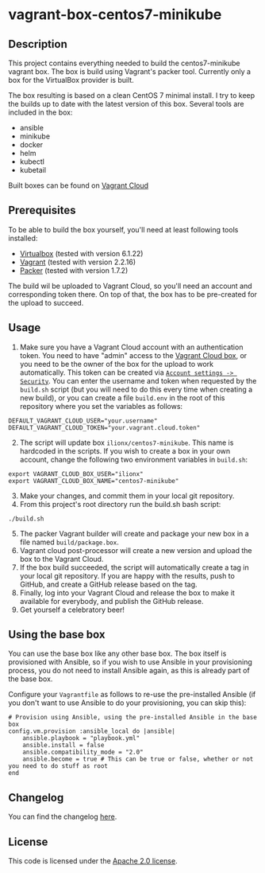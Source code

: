 # vagrant-box-centos7-minikube
## Description
This project contains everything needed to build the centos7-minikube vagrant box. The box is build using Vagrant's packer tool. Currently only a box for the VirtualBox provider is built.

The box resulting is based on a clean CentOS 7 minimal install. I try to keep the builds up to date with the latest version of this box. Several tools are included in the box:
* ansible
* minikube
* docker
* helm
* kubectl
* kubetail

Built boxes can be found on [Vagrant Cloud](https://app.vagrantup.com/ilionx/boxes/centos7-minikube)

## Prerequisites
To be able to build the box yourself, you'll need at least following tools installed:

* [Virtualbox](https://www.virtualbox.org/) (tested with version 6.1.22)
* [Vagrant](https://www.vagrantup.com/) (tested with version 2.2.16)
* [Packer](https://www.packer.io/) (tested with version 1.7.2)

The build wil be uploaded to Vagrant Cloud, so you'll need an account and corresponding token there. On top of that, the box has to be pre-created for the upload to succeed.

## Usage
1. Make sure you have a Vagrant Cloud account with an authentication token. You need to have "admin" access to the [Vagrant Cloud box](https://app.vagrantup.com/ilionx/boxes/centos7-minikube), or you need to be the owner of the box for the upload to work automatically. This token can be created via [`Account settings -> Security`](https://app.vagrantup.com/settings/security). You can enter the username and token when requested by the `build.sh` script (but you will need to do this every time when creating a new build), or you can create a file `build.env` in the root of this repository where you set the variables as follows:

```
DEFAULT_VAGRANT_CLOUD_USER="your.username"
DEFAULT_VAGRANT_CLOUD_TOKEN="your.vagrant.cloud.token"
```

2. The script will update box `ilionx/centos7-minikube`. This name is hardcoded in the scripts. If you wish to create a box in your own account, change the following two environment variables in `build.sh`:

```
export VAGRANT_CLOUD_BOX_USER="ilionx"
export VAGRANT_CLOUD_BOX_NAME="centos7-minikube"
```

3. Make your changes, and commit them in your local git repository.
4. From this project's root directory run the build.sh bash script:
```
./build.sh
```
5. The packer Vagrant builder will create and package your new box in a file named `build/package.box`.
6. Vagrant cloud post-processor will create a new version and upload the box to the Vagrant Cloud.
7. If the box build succeeded, the script will automatically create a tag in your local git repository. If you are happy with the results, push to GitHub, and create a GitHub release based on the tag.
8. Finally, log into your Vagrant Cloud and release the box to make it available for everybody, and publish the GitHub release.
9. Get yourself a celebratory beer!

## Using the base box
You can use the base box like any other base box. The box itself is provisioned with Ansible, so if you wish to use Ansible in your provisioning process, you do not need to install Ansible again, as this is already part of the base box.

Configure your `Vagrantfile` as follows to re-use the pre-installed Ansible (if you don't want to use Ansible to do your provisioning, you can skip this):

```
# Provision using Ansible, using the pre-installed Ansible in the base box
config.vm.provision :ansible_local do |ansible|
    ansible.playbook = "playbook.yml"
    ansible.install = false
    ansible.compatibility_mode = "2.0"
    ansible.become = true # This can be true or false, whether or not you need to do stuff as root
end
```

## Changelog
You can find the changelog [here](CHANGELOG.md).

## License
This code is licensed under the [Apache 2.0 license](LICENSE).